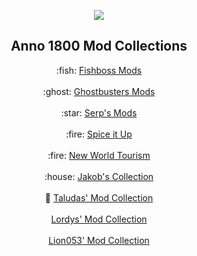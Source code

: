 <p align="center">
    <a href="https://github.com/anno-mods"><img src="https://github.com/anno-mods.png"></a>
</p>

<h2 align="center">Anno 1800 Mod Collections</h2>

<p align="center">
    :fish: <a href="https://github.com/anno-mods/Fishboss-Mods">Fishboss Mods</a>
    <br /><br />
    :ghost:  <a href="https://github.com/anno-mods/Ghostbusters-Mods">Ghostbusters Mods</a>
    <br /><br />
    :star: <a href="https://github.com/Serpens66/Anno-1800-Mods">Serp's Mods</a>
    <br /><br />
    :fire: <a href="https://github.com/anno-mods/Spice-it-Up">Spice it Up</a>
    <br /><br />
    :fire: <a href="https://github.com/anno-mods/New-World-Tourism">New World Tourism</a>
    <br /><br />
    :house: <a href="https://github.com/jakobharder/anno-1800-jakobs-mods">Jakob's Collection</a>
    <br /><br />
    🌳 <a href="https://github.com/stars/Taludas/lists/anno-1800-mods-by-taludas">Taludas' Mod Collection</a>
    <br /><br />
     <a href="https://github.com/xormenter/AnnoMods">Lordys' Mod Collection</a>
    <br /><br />
     <a href="https://github.com/lion053/AnnoMods">Lion053' Mod Collection</a>
</p>
